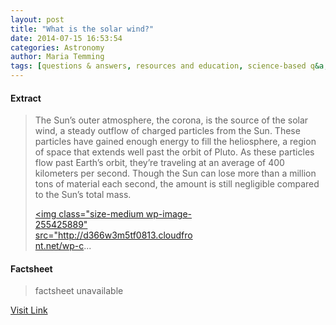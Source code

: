 ```yaml
---
layout: post
title: "What is the solar wind?"
date: 2014-07-15 16:53:54
categories: Astronomy
author: Maria Temming
tags: [questions & answers, resources and education, science-based q&a, solar wind]
---
```



#### Extract
>The Sun’s outer atmosphere, the corona, is the source of the solar wind, a steady outflow of charged particles from the Sun. These particles have gained enough energy to fill the heliosphere, a region of space that extends well past the orbit of Pluto. As these particles flow past Earth’s orbit, they’re traveling at an average of 400 kilometers per second. Though the Sun can lose more than a million tons of material each second, the amount is still negligible compared to the Sun’s total mass.<div id="attachment_255425889" style="width: 259px" class="wp-caption alignright"><a href="http://d366w3m5tf0813.cloudfront.net/wp-content/uploads/solar-wind.jpg"><img class="size-medium wp-image-255425889" src="http://d366w3m5tf0813.cloudfront.net/wp-c...

#### Factsheet
>factsheet unavailable

[Visit Link](http://www.skyandtelescope.com/astronomy-resources/solar-wind/)


